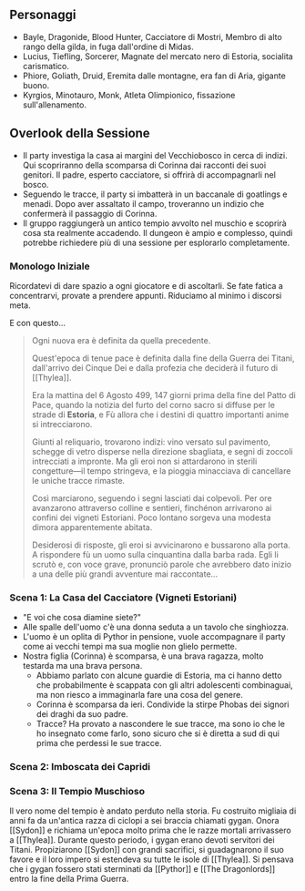 ## Personaggi  
- Bayle, Dragonide, Blood Hunter, Cacciatore di Mostri, Membro di alto rango della gilda, in fuga dall'ordine di Midas.
- Lucius, Tiefling, Sorcerer, Magnate del mercato nero di Estoria, socialita carismatico.
- Phiore, Goliath, Druid, Eremita dalle montagne, era fan di Aria, gigante buono.
- Kyrgios, Minotauro, Monk, Atleta Olimpionico, fissazione sull'allenamento.

## Overlook della Sessione
- Il party investiga la casa ai margini del Vecchiobosco in cerca di indizi. Qui scopriranno della scomparsa di Corinna dai racconti dei suoi genitori. Il padre, esperto cacciatore, si offrirà di accompagnarli nel bosco.
- Seguendo le tracce, il party si imbatterà in un baccanale di goatlings e menadi. Dopo aver assaltato il campo, troveranno un indizio che confermerà il passaggio di Corinna.
- Il gruppo raggiungerà un antico tempio avvolto nel muschio e scoprirà cosa sta realmente accadendo. Il dungeon è ampio e complesso, quindi potrebbe richiedere più di una sessione per esplorarlo completamente.
  
### Monologo Iniziale
Ricordatevi di dare spazio a ogni giocatore e di ascoltarli.
Se fate fatica a concentrarvi, provate a prendere appunti.
Riduciamo al minimo i discorsi meta.

E con questo...
> Ogni nuova era è definita da quella precedente.
> 
> Quest'epoca di tenue pace è definita dalla fine della Guerra dei Titani, dall'arrivo dei Cinque Dei e dalla profezia che deciderà il futuro di [[Thylea]].
> 
> Era la mattina del 6 Agosto 499, 147 giorni prima della fine del Patto di Pace, quando la notizia del furto del corno sacro si diffuse per le strade di **Estoria**, e Fù allora che i destini di quattro importanti anime si intrecciarono.
> 
> Giunti al reliquario, trovarono indizi: vino versato sul pavimento, schegge di vetro disperse nella direzione sbagliata, e segni di zoccoli intrecciati a impronte. Ma gli eroi non si attardarono in sterili congetture—il tempo stringeva, e la pioggia minacciava di cancellare le uniche tracce rimaste.
> 
> Così marciarono, seguendo i segni lasciati dai colpevoli. Per ore avanzarono attraverso colline e sentieri, finchénon arrivarono ai confini dei vigneti Estoriani. Poco lontano sorgeva una modesta dimora apparentemente abitata.
> 
> Desiderosi di risposte, gli eroi si avvicinarono e bussarono alla porta. 
> A rispondere fù un uomo sulla cinquantina dalla barba rada. Egli li scrutò e, con voce grave, pronunciò parole che avrebbero dato inizio a una delle più grandi avventure mai raccontate…

### Scena 1: La Casa del Cacciatore (Vigneti Estoriani)
- "E voi che cosa diamine siete?"
- Alle spalle dell'uomo c'è una donna seduta a un tavolo che singhiozza.
- L'uomo è un oplita di Pythor in pensione, vuole accompagnare il party come ai vecchi tempi ma sua moglie non glielo permette.
- Nostra figlia (Corinna) è scomparsa, è una brava ragazza, molto testarda ma una brava persona.
	- Abbiamo parlato con alcune guardie di Estoria, ma ci hanno detto che probabilmente è scappata con gli altri adolescenti combinaguai, ma non riesco a immaginarla fare una cosa del genere. 
	- Corinna è scomparsa da ieri. Condivide la stirpe Phobas dei signori dei draghi da suo padre.
	- Tracce? Ha provato a nascondere le sue tracce, ma sono io che le ho insegnato come farlo, sono sicuro che si è diretta a sud di qui prima che perdessi le sue tracce.


### Scena 2: Imboscata dei Capridi


### Scena 3: Il Tempio Muschioso
Il vero nome del tempio è andato perduto nella storia. Fu costruito migliaia di anni fa da un'antica razza di ciclopi a sei braccia chiamati gygan. Onora [[Sydon]] e richiama un'epoca molto prima che le razze mortali arrivassero a [[Thylea]]. Durante questo periodo, i gygan erano devoti servitori dei Titani. Propiziarono [[Sydon]] con grandi sacrifici, si guadagnarono il suo favore e il loro impero si estendeva su tutte le isole di [[Thylea]]. Si pensava che i gygan fossero stati sterminati da [[Pythor]] e [[The Dragonlords]] entro la fine della Prima Guerra.
